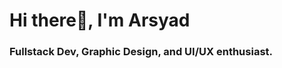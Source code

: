 <h1 align="left">Hi there👋, I'm Arsyad</h1>
<h3 align="left">Fullstack Dev, Graphic Design, and UI/UX enthusiast.</h3>
